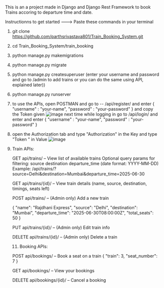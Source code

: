This is an a project made in Django and Django Rest Framework to book Trains accoring to departure time and date.

Instructionns to get started --->
Paste these commands in your terminal
1) git clone https://github.com/parthsrivastava801/Train_Booking_System.git
2) cd Train_Booking_System/train_booking
3) python manage.py makemigrations
4) python manage.py migrate
5) python manage.py createsuperuser (enter your username and password and go to /admin to add trains or you can do the same using API, explained later))
6) python manage.py runserver
7) to use the APIs, open POSTMAN and go to --
   /api/register/
   and enter
   {
   "username" : "your-name",
   "password" : "your-password"
   }
   and copy the Token given
   ![image](https://github.com/user-attachments/assets/766c69ae-10bc-40ad-957e-25cf2577f091)
   next time while logging in go to /api/login/ and enter
   and enter
   {
   "username" : "your-name",
   "password" : "your-password"
   }
9) open the Authorization tab and type "Authorization" in the Key and type "Token <your-token>" in Value
   ![image](https://github.com/user-attachments/assets/5b49f0ea-da10-4860-a920-4db1c357aa81)
10) Train APIs:

    GET api/trains/ – View list of available trains
    Optional query params for filtering:
    source
    destination
    departure_time (date format: YYYY-MM-DD)
    Example: /api/trains/?source=Delhi&destination=Mumbai&departure_time=2025-06-30

    GET api/trains/{id}/ – View train details (name, source, destination, timings, seats left)

    POST api/trains/ – (Admin only) Add a new train

    {
    "name": "Rajdhani Express",
    "source": "Delhi",
    "destination": "Mumbai",
    "departure_time": "2025-06-30T08:00:00Z",
    "total_seats": 50
    }


    PUT api/trains/{id}/ – (Admin only) Edit train info

    DELETE api/trains/{id}/ – (Admin only) Delete a train

    11)   Booking APIs:

    POST api/bookings/ – Book a seat on a train
    {
    "train": 3,
    "seat_number": 7
    }

    GET api/bookings/ – View your bookings

    DELETE api/bookings/{id}/ – Cancel a booking
 

   
   
